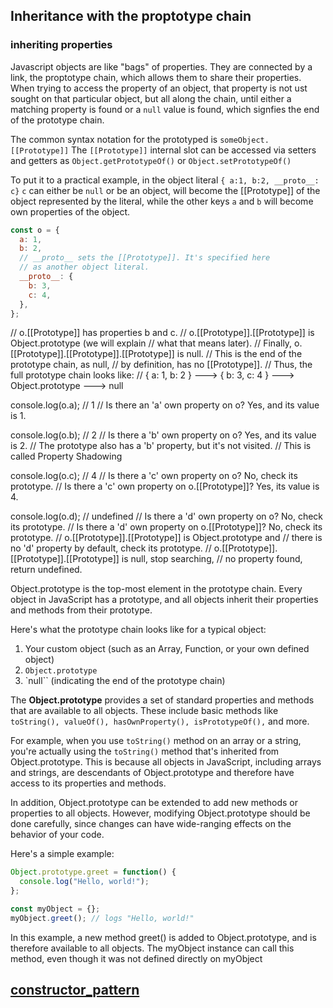 ## Inheritance with the proptotype chain

### inheriting properties

Javascript objects are like "bags" of properties. They are connected by a link, the proptotype chain, which allows them to share their properties.
When trying to access the property of an object, that property is not ust sought on that particular object, but all along the chain, until either a matching property is found or a `null` value is found, which signfies the end of the prototype chain.

The common syntax notation for the prototyped is
`someObject.[[Prototype]]`
The `[[Prototype]]` internal slot can be accessed via setters and getters as `Object.getPrototypeOf()` or `Object.setPrototypeOf()`

To put it to a practical example, in the object literal 
`{ a:1, b:2, __proto__: c}`
`c` can either be `null` or be an object, will become the [[Prototype]] of the object represented by the literal, while the other keys `a` and `b` will become own properties of the object.

``` Javascript
const o = {
  a: 1,
  b: 2,
  // __proto__ sets the [[Prototype]]. It's specified here
  // as another object literal.
  __proto__: {
    b: 3,
    c: 4,
  },
};
```
// o.[[Prototype]] has properties b and c.
// o.[[Prototype]].[[Prototype]] is Object.prototype (we will explain
// what that means later).
// Finally, o.[[Prototype]].[[Prototype]].[[Prototype]] is null.
// This is the end of the prototype chain, as null,
// by definition, has no [[Prototype]].
// Thus, the full prototype chain looks like:
// { a: 1, b: 2 } ---> { b: 3, c: 4 } ---> Object.prototype ---> null

console.log(o.a); // 1
// Is there an 'a' own property on o? Yes, and its value is 1.

console.log(o.b); // 2
// Is there a 'b' own property on o? Yes, and its value is 2.
// The prototype also has a 'b' property, but it's not visited.
// This is called Property Shadowing

console.log(o.c); // 4
// Is there a 'c' own property on o? No, check its prototype.
// Is there a 'c' own property on o.[[Prototype]]? Yes, its value is 4.

console.log(o.d); // undefined
// Is there a 'd' own property on o? No, check its prototype.
// Is there a 'd' own property on o.[[Prototype]]? No, check its prototype.
// o.[[Prototype]].[[Prototype]] is Object.prototype and
// there is no 'd' property by default, check its prototype.
// o.[[Prototype]].[[Prototype]].[[Prototype]] is null, stop searching,
// no property found, return undefined.

Object.prototype is the top-most element in the prototype chain. Every object in JavaScript has a prototype, and all objects inherit their properties and methods from their prototype.

Here's what the prototype chain looks like for a typical object:

1. Your custom object (such as an Array, Function, or your own defined object)
2. `Object.prototype`
3. `null`` (indicating the end of the prototype chain)

The **Object.prototype** provides a set of standard properties and methods that are available to all objects. These include basic methods like `toString(), valueOf(), hasOwnProperty(), isPrototypeOf(),` and more.

For example, when you use `toString()` method on an array or a string, you're actually using the `toString()` method that's inherited from Object.prototype. This is because all objects in JavaScript, including arrays and strings, are descendants of Object.prototype and therefore have access to its properties and methods.

In addition, Object.prototype can be extended to add new methods or properties to all objects. However, modifying Object.prototype should be done carefully, since changes can have wide-ranging effects on the behavior of your code.

Here's a simple example:

```Javascript
Object.prototype.greet = function() {
  console.log("Hello, world!");
};

const myObject = {};
myObject.greet(); // logs "Hello, world!"

```
In this example, a new method greet() is added to Object.prototype, and is therefore available to all objects. The myObject instance can call this method, even though it was not defined directly on myObject

## [constructor_pattern](./constructor_pattern.md)